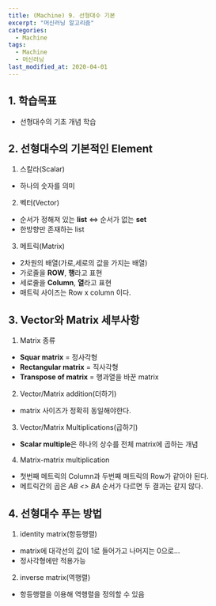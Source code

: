 ```yaml
---
title: (Machine) 9. 선형대수 기본
excerpt: "머신러닝 알고리즘"
categories:
  - Machine
tags:
  - Machine
  - 머신러닝
last_modified_at: 2020-04-01
---
```

## 1. 학습목표
- 선형대수의 기초 개념 학습

## 2. 선형대수의 기본적인 Element
1. 스칼라(Scalar)
  - 하나의 숫자를 의미

2. 벡터(Vector)
  - 순서가 정해져 있는 **list** <=> 순서가 없는 **set** 
  - 한방향만 존재하는 list

3. 메트릭(Matrix)
  - 2차원의 배열(가로,세로의 값을 가지는 배열)
  - 가로줄을 **ROW**, **행**라고 표현
  - 세로줄을 **Column**, **열**라고 표현
  - 매트릭 사이즈는 Row x column 이다.

## 3. Vector와 Matrix 세부사항 
1. Matrix 종류
  - **Squar matrix** = 정사각형
  - **Rectangular matrix** = 직사각형
  - **Transpose of matrix** = 행과열을 바꾼 matrix

2. Vector/Matrix addition(더하기)
  - matrix 사이즈가 정확히 동일해야한다.

3. Vector/Matrix Multiplications(곱하기)
  - **Scalar multiple**은 하나의 상수를 전체 matrix에 곱하는 개념

4. Matrix-matrix multiplication
  - 첫번째 메트릭의 Column과 두번째 매트릭의 Row가 같아야 된다.
  - 메트릭간의 곱은 *AB <> BA*  순서가 다르면 두 결과는 같지 않다.

## 4. 선형대수 푸는 방법
1. identity matrix(항등행렬)
  - matrix에 대각선의 값이 1로 들어가고 나머지는 0으로...
  - 정사각형에만 적용가능

2. inverse matrix(역행렬)
  - 항등행렬을 이용해 역행렬을 정의할 수 있음
  